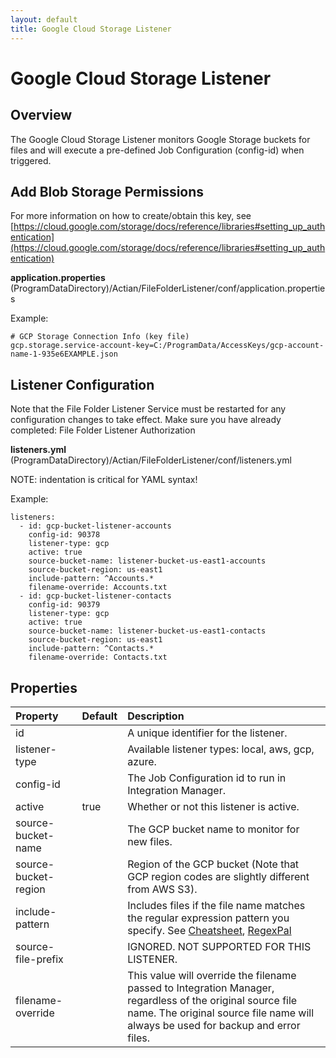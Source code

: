 ```yaml
---
layout: default
title: Google Cloud Storage Listener
---
```

# Google Cloud Storage Listener

## Overview

The Google Cloud Storage Listener monitors Google Storage buckets for files and will execute a pre-defined Job Configuration (config-id) when triggered.

## Add Blob Storage Permissions

For more information on how to create/obtain this key, see [https://cloud.google.com/storage/docs/reference/libraries#setting_up_authentication](https://cloud.google.com/storage/docs/reference/libraries#setting_up_authentication)

**application.properties**
(ProgramDataDirectory)/Actian/FileFolderListener/conf/application.properties

Example:
```
# GCP Storage Connection Info (key file)
gcp.storage.service-account-key=C:/ProgramData/AccessKeys/gcp-account-name-1-935e6EXAMPLE.json 
```

## Listener Configuration

Note that the File Folder Listener Service must be restarted for any configuration changes to take effect. Make sure you have already completed: File Folder Listener Authorization

**listeners.yml**
(ProgramDataDirectory)/Actian/FileFolderListener/conf/listeners.yml

NOTE: indentation is critical for YAML syntax!

Example:
```
listeners:      
  - id: gcp-bucket-listener-accounts
    config-id: 90378
    listener-type: gcp
    active: true
    source-bucket-name: listener-bucket-us-east1-accounts
    source-bucket-region: us-east1
    include-pattern: ^Accounts.*
    filename-override: Accounts.txt
  - id: gcp-bucket-listener-contacts
    config-id: 90379
    listener-type: gcp
    active: true
    source-bucket-name: listener-bucket-us-east1-contacts
    source-bucket-region: us-east1
    include-pattern: ^Contacts.*
    filename-override: Contacts.txt
```

## Properties

| Property                | Default | Description                                                                                                                                                                                                                               |
| :---------------------- | :------ | :---------------------------------------------------------------------------------------------------------------------------------------------------------------------------------------------------------------------------------------- |
| id                      |         | A unique identifier for the listener.                                                                                                                                                                                                     |
| listener-type           |         | Available listener types: local, aws, gcp, azure.                                                                                                                                                                                         |
| config-id               |         | The Job Configuration id to run in Integration Manager.                                                                                                                                                                                   |
| active                  | true    | Whether or not this listener is active.                                                                                                                                                                                                   |
| source-bucket-name      |         | The GCP bucket name to monitor for new files.                                                                                                                                                                                             |
| source-bucket-region    |         | Region of the GCP bucket (Note that GCP region codes are slightly different from AWS S3).                                                                                                                                                 |
| include-pattern         |         | Includes files if the file name matches the regular expression pattern you specify. See [Cheatsheet](https://developer.mozilla.org/en-US/docs/Web/JavaScript/Guide/Regular_Expressions/Cheatsheet), [RegexPal](https://www.regexpal.com/) |
| source-file-prefix      |         | IGNORED. NOT SUPPORTED FOR THIS LISTENER.                                                                                                                                                                                                 |
| filename-override       |         | This value will override the filename passed to Integration Manager, regardless of the original source file name. The original source file name will always be used for backup and error files.                                           |